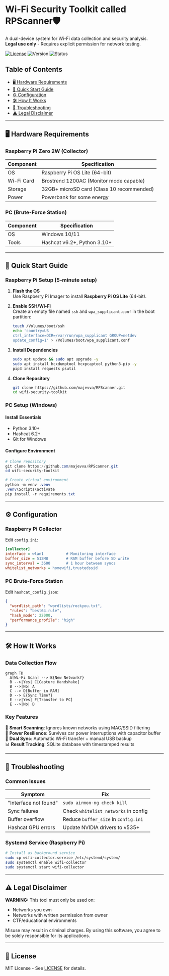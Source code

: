 # Wi-Fi Security Toolkit called RPScanner🛡️

A dual-device system for Wi-Fi data collection and security analysis.  
**Legal use only** - Requires explicit permission for network testing.

[![License](https://img.shields.io/badge/License-MIT-green.svg)](LICENSE)
![Version](https://img.shields.io/badge/Version-1.0.0-blue)
![Status](https://img.shields.io/badge/Status-Active-brightgreen)

## Table of Contents
- [🖥️ Hardware Requirements](#-hardware-requirements)
- [🚀 Quick Start Guide](#-quick-start-guide)
- [⚙️ Configuration](#-configuration)
- [🛠️ How It Works](#-how-it-works)
- [🚨 Troubleshooting](#-troubleshooting)
- [⚠️ Legal Disclaimer](#-legal-disclaimer)

---

## 🖥️ Hardware Requirements

### Raspberry Pi Zero 2W (Collector)
| Component          | Specification                             |
|--------------------|-------------------------------------------|
| OS                 | Raspberry Pi OS Lite (64-bit)             |
| Wi-Fi Card         | Brostrend 1200AC (Monitor mode capable)   |
| Storage            | 32GB+ microSD card (Class 10 recommended) |
| Power              | Powerbank for some energy                 |

### PC (Brute-Force Station)
| Component          | Specification                          |
|--------------------|----------------------------------------|
| OS                 | Windows 10/11                          |
| Tools              | Hashcat v6.2+, Python 3.10+            |

---

## 🚀 Quick Start Guide

### Raspberry Pi Setup (5-minute setup)

1. **Flash the OS**  
   Use Raspberry Pi Imager to install **Raspberry Pi OS Lite** (64-bit).

2. **Enable SSH/Wi-Fi**  
   Create an empty file named `ssh` and `wpa_supplicant.conf` in the boot partition:
   ```bash
   touch /Volumes/boot/ssh
   echo 'country=US
   ctrl_interface=DIR=/var/run/wpa_supplicant GROUP=netdev
   update_config=1' > /Volumes/boot/wpa_supplicant.conf
   ```

3. **Install Dependencies**
   ```bash
   sudo apt update && sudo apt upgrade -y
   sudo apt install hcxdumptool hcxpcaptool python3-pip -y
   pip3 install requests psutil
   ```

4. **Clone Repository**
   ```bash
   git clone https://github.com/majevva/RPScanner.git
   cd wifi-security-toolkit
   ```

### PC Setup (Windows)

#### Install Essentials
- Python 3.10+
- Hashcat 6.2+
- Git for Windows

#### Configure Environment
   ```powershell
   # Clone repository
   git clone https://github.com/majevva/RPScanner.git
   cd wifi-security-toolkit

   # Create virtual environment
   python -m venv .venv
   .venv\Scripts\activate
   pip install -r requirements.txt
   ```

---

## ⚙️ Configuration

### Raspberry Pi Collector
Edit `config.ini`:
```ini
[collector]
interface = wlan1          # Monitoring interface
buffer_size = 512MB        # RAM buffer before SD write
sync_interval = 3600       # 1 hour between syncs
whitelist_networks = homewifi,trustedssid
```

### PC Brute-Force Station
Edit `hashcat_config.json`:
```json
{
  "wordlist_path": "wordlists/rockyou.txt",
  "rules": "best64.rule",
  "hash_mode": 22000,
  "performance_profile": "high"
}
```

---

## 🛠️ How It Works

### Data Collection Flow
```mermaid
graph TD
  A[Wi-Fi Scan] --> B{New Network?}
  B -->|Yes| C[Capture Handshake]
  B -->|No| A
  C --> D[Buffer in RAM]
  D --> E{Sync Time?}
  E -->|Yes| F[Transfer to PC]
  E -->|No| D
```

### Key Features
📡 **Smart Scanning**: Ignores known networks using MAC/SSID filtering  
🔋 **Power Resilience**: Survives car power interruptions with capacitor buffer  
🔄 **Dual Sync**: Automatic Wi-Fi transfer + manual USB backup  
📊 **Result Tracking**: SQLite database with timestamped results  

---

## 🚨 Troubleshooting

### Common Issues
| Symptom               | Fix |
|-----------------------|------------------------------------------|
| "Interface not found" | `sudo airmon-ng check kill`            |
| Sync failures         | Check `whitelist_networks` in config   |
| Buffer overflow      | Reduce `buffer_size` in `config.ini`   |
| Hashcat GPU errors   | Update NVIDIA drivers to v535+         |

### Systemd Service (Raspberry Pi)
```bash
# Install as background service
sudo cp wifi-collector.service /etc/systemd/system/
sudo systemctl enable wifi-collector
sudo systemctl start wifi-collector
```

---

## ⚠️ Legal Disclaimer
**WARNING:** This tool must only be used on:

- Networks you own
- Networks with written permission from owner
- CTF/educational environments

Misuse may result in criminal charges. By using this software, you agree to be solely responsible for its applications.

---

## 📜 License
MIT License - See [LICENSE](LICENSE) for details.